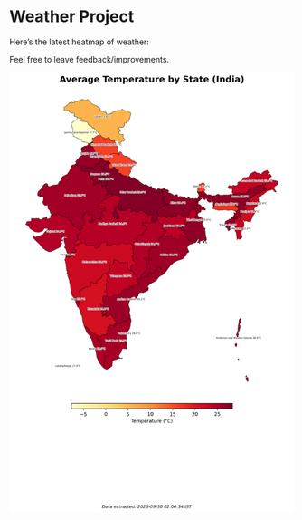 # Weather Project

Here’s the latest heatmap of weather:

Feel free to leave feedback/improvements.

![India Heatmap](docs/assets/india_heatmap.png?v=DAEC6C)
